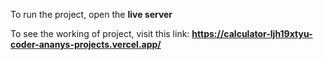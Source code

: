 To run the project, open the **live server**

To see the working of project, visit this link: **https://calculator-ljh19xtyu-coder-ananys-projects.vercel.app/**

